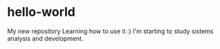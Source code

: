 # hello-world
My new repository
Learning how to use it :)
I'm starting to study sistems analysis and development.
